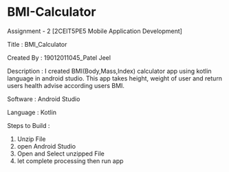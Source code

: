 # BMI-Calculator
Assignment - 2   [2CEIT5PE5  Mobile Application Development]

Title : BMI_Calculator

Created By : 19012011045_Patel Jeel

Description : I created BMI(Body,Mass,Index) calculator app using kotlin language in android studio. This app takes height, weight of user and return users health advise according users BMI.

Software : Android Studio

Language : Kotlin

Steps to Build :
1) Unzip File
2) open Android Studio 
3) Open and Select unzipped File
4) let complete processing then run app
